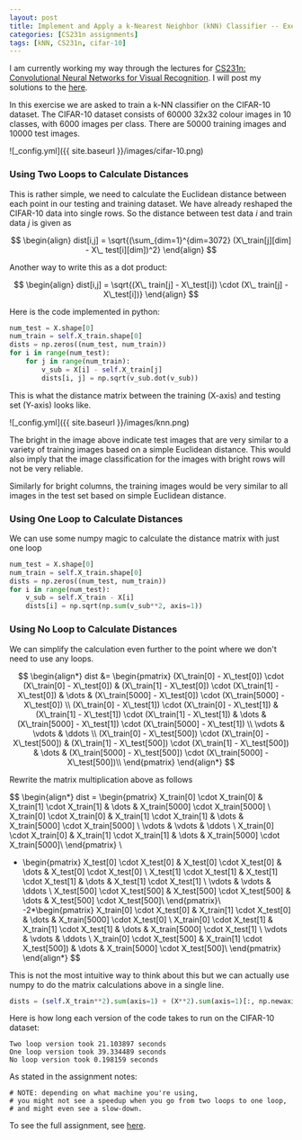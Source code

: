 ```yaml
---
layout: post
title: Implement and Apply a k-Nearest Neighbor (kNN) Classifier -- Exercise
categories: [CS231n assignments]
tags: [kNN, CS231n, cifar-10]
---
```


<p class="message">
I am currently working my way through the lectures for 
<a href="https://www.youtube.com/watch?v=vT1JzLTH4G4&list=PL3FW7Lu3i5JvHM8ljYj-zLfQRF3EO8sYv&index=1">CS231n: Convolutional Neural Networks for Visual Recognition</a>.
I will post my solutions to the <a href="https://usmanr149.github.io/urmlblog/">here</a>.
</p>

In this exercise we are asked to train a k-NN classifier on the CIFAR-10 dataset. 
The CIFAR-10 dataset consists of 60000 32x32 colour images in 10 classes, 
with 6000 images per class. There are 50000 training images and 10000 test images.

![_config.yml]({{ site.baseurl }}/images/cifar-10.png)

### Using Two Loops to Calculate Distances

This is rather simple, we need to calculate the Euclidean distance between each point in 
our testing and training dataset. We have already reshaped the CIFAR-10 data into single 
rows. So the distance between test data *i* and train data *j* is given as

$$
\begin{align}
  dist[i,j] = \sqrt{(\sum_{dim=1}^{dim=3072} (X\_train[j][dim] - X\_ test[i][dim])^2}
\end{align}
$$

Another way to write this as a dot product:

$$
\begin{align}
  dist[i,j] = \sqrt{(X\_ train[j] - X\_test[i]) \cdot (X\_ train[j] - X\_test[i])}
\end{align}
$$

Here is the code implemented in python:

```python
num_test = X.shape[0]
num_train = self.X_train.shape[0]
dists = np.zeros((num_test, num_train))
for i in range(num_test):
    for j in range(num_train):
        v_sub = X[i] - self.X_train[j]
        dists[i, j] = np.sqrt(v_sub.dot(v_sub))
```

This is what the distance matrix between the training (X-axis) and testing set (Y-axis)
looks like.

![_config.yml]({{ site.baseurl }}/images/knn.png)

The bright in the image above indicate test images that are very similar to a variety 
of training images based on a simple Euclidean distance. This would also imply that the image classification for 
the images with bright rows will not be very reliable.

Similarly for bright columns, the training images would be very similar 
to all images in the test set based on simple Euclidean distance.

### Using One Loop to Calculate Distances

We can use some numpy magic to calculate the distance matrix with just one loop

```python
num_test = X.shape[0]
num_train = self.X_train.shape[0]
dists = np.zeros((num_test, num_train))
for i in range(num_test):
    v_sub = self.X_train - X[i]
    dists[i] = np.sqrt(np.sum(v_sub**2, axis=1))
```

### Using No Loop to Calculate Distances

We can simplify the calculation even further to the point where we don't need to use
any loops.

$$
\begin{align*}
  dist &= \begin{pmatrix}
(X\_train[0] - X\_test[0]) \cdot (X\_train[0] - X\_test[0]) & (X\_train[1] - X\_test[0]) \cdot (X\_train[1] - X\_test[0]) & \dots & 
(X\_train[5000] - X\_test[0]) \cdot (X\_train[5000] - X\_test[0]) \\
(X\_train[0] - X\_test[1]) \cdot (X\_train[0] - X\_test[1]) & (X\_train[1] - X\_test[1]) \cdot (X\_train[1] - X\_test[1]) & \dots & 
(X\_train[5000] - X\_test[1]) \cdot (X\_train[5000] - X\_test[1]) \\
\vdots & \vdots & \ddots \\
(X\_train[0] - X\_test[500]) \cdot (X\_train[0] - X\_test[500]) & (X\_train[1] - X\_test[500]) \cdot (X\_train[1] - X\_test[500]) & \dots 
 & (X\_train[5000] - X\_test[500]) \cdot (X\_train[5000] - X\_test[500])\\
\end{pmatrix}
\end{align*}
$$

Rewrite the matrix multiplication above as follows

$$
\begin{align*}
dist = \begin{pmatrix}
X\_train[0] \cdot X\_train[0] & X\_train[1] \cdot X\_train[1] & \dots & X\_train[5000] \cdot X\_train[5000] \\
X\_train[0] \cdot X\_train[0] & X\_train[1] \cdot X\_train[1] & \dots & 
X\_train[5000] \cdot X\_train[5000] \\
\vdots & \vdots & \ddots \\
X\_train[0] \cdot X\_train[0] & X\_train[1] \cdot X\_train[1] & \dots 
 & X\_train[5000] \cdot X\_train[5000]\\
\end{pmatrix} \\
+ \begin{pmatrix}
X\_test[0] \cdot X\_test[0] & X\_test[0] \cdot X\_test[0] & \dots & X\_test[0] \cdot X\_test[0] \\
X\_test[1] \cdot X\_test[1] & X\_test[1] \cdot X\_test[1] & \dots & X\_test[1] \cdot X\_test[1] \\
\vdots & \vdots & \ddots \\
X\_test[500] \cdot X\_test[500] & X\_test[500] \cdot X\_test[500] & \dots & X\_test[500] \cdot X\_test[500]\\
\end{pmatrix}\\
-2*\begin{pmatrix}
X\_train[0] \cdot X\_test[0] & X\_train[1] \cdot X\_test[0] & \dots & X\_train[5000] \cdot X\_test[0] \\
X\_train[0] \cdot X\_test[1] & X\_train[1] \cdot X\_test[1] & \dots & X\_train[5000] \cdot X\_test[1] \\
\vdots & \vdots & \ddots \\
X\_train[0] \cdot X\_test[500] & X\_train[1] \cdot X\_test[500]) & \dots & X\_train[5000] \cdot X\_test[500]\\
\end{pmatrix}
\end{align*}
$$

This is not the most intuitive way to think about this but we can actually use numpy 
to do the matrix calculations above in a single line.

```python
dists = (self.X_train**2).sum(axis=1) + (X**2).sum(axis=1)[:, np.newaxis] - 2*X.dot(self.X_train.T)
```

Here is how long each version of the code takes to run on the CIFAR-10 dataset:

```
Two loop version took 21.103897 seconds
One loop version took 39.334489 seconds
No loop version took 0.198159 seconds
```

As stated in the assignment notes: 

```
# NOTE: depending on what machine you're using, 
# you might not see a speedup when you go from two loops to one loop, 
# and might even see a slow-down.
```

To see the full assignment, see [here](https://github.com/usmanr149/CS231n/blob/master/assignment1/knn.ipynb).